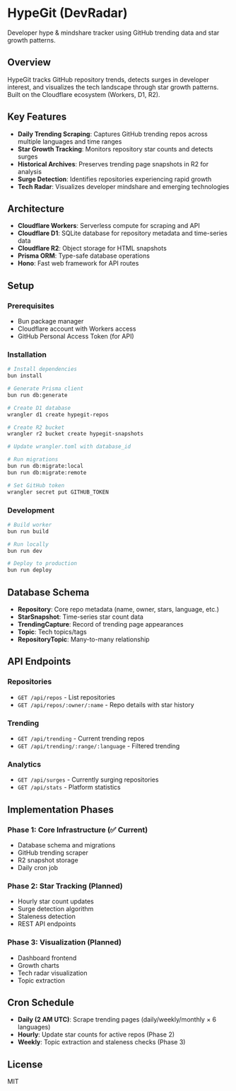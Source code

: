 # HypeGit (DevRadar)

Developer hype & mindshare tracker using GitHub trending data and star growth patterns.

## Overview

HypeGit tracks GitHub repository trends, detects surges in developer interest, and visualizes the tech landscape through star growth patterns. Built on the Cloudflare ecosystem (Workers, D1, R2).

## Key Features

- **Daily Trending Scraping**: Captures GitHub trending repos across multiple languages and time ranges
- **Star Growth Tracking**: Monitors repository star counts and detects surges
- **Historical Archives**: Preserves trending page snapshots in R2 for analysis
- **Surge Detection**: Identifies repositories experiencing rapid growth
- **Tech Radar**: Visualizes developer mindshare and emerging technologies

## Architecture

- **Cloudflare Workers**: Serverless compute for scraping and API
- **Cloudflare D1**: SQLite database for repository metadata and time-series data
- **Cloudflare R2**: Object storage for HTML snapshots
- **Prisma ORM**: Type-safe database operations
- **Hono**: Fast web framework for API routes

## Setup

### Prerequisites

- Bun package manager
- Cloudflare account with Workers access
- GitHub Personal Access Token (for API)

### Installation

```bash
# Install dependencies
bun install

# Generate Prisma client
bun run db:generate

# Create D1 database
wrangler d1 create hypegit-repos

# Create R2 bucket
wrangler r2 bucket create hypegit-snapshots

# Update wrangler.toml with database_id

# Run migrations
bun run db:migrate:local
bun run db:migrate:remote

# Set GitHub token
wrangler secret put GITHUB_TOKEN
```

### Development

```bash
# Build worker
bun run build

# Run locally
bun run dev

# Deploy to production
bun run deploy
```

## Database Schema

- **Repository**: Core repo metadata (name, owner, stars, language, etc.)
- **StarSnapshot**: Time-series star count data
- **TrendingCapture**: Record of trending page appearances
- **Topic**: Tech topics/tags
- **RepositoryTopic**: Many-to-many relationship

## API Endpoints

### Repositories
- `GET /api/repos` - List repositories
- `GET /api/repos/:owner/:name` - Repo details with star history

### Trending
- `GET /api/trending` - Current trending repos
- `GET /api/trending/:range/:language` - Filtered trending

### Analytics
- `GET /api/surges` - Currently surging repositories
- `GET /api/stats` - Platform statistics

## Implementation Phases

### Phase 1: Core Infrastructure (✅ Current)
- Database schema and migrations
- GitHub trending scraper
- R2 snapshot storage
- Daily cron job

### Phase 2: Star Tracking (Planned)
- Hourly star count updates
- Surge detection algorithm
- Staleness detection
- REST API endpoints

### Phase 3: Visualization (Planned)
- Dashboard frontend
- Growth charts
- Tech radar visualization
- Topic extraction

## Cron Schedule

- **Daily (2 AM UTC)**: Scrape trending pages (daily/weekly/monthly × 6 languages)
- **Hourly**: Update star counts for active repos (Phase 2)
- **Weekly**: Topic extraction and staleness checks (Phase 3)

## License

MIT
